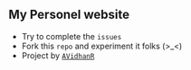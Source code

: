 ## My Personel website
- Try to complete the `issues`
- Fork this `repo` and experiment it folks (>_<)
- Project by [`AVidhanR`](https://linktr.ee/itsvidhanreddy)
